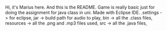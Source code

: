 Hi, it's Marius here. And this is the README.
Game is really basic just for doing the assignment for java class in uni.
Made with Eclipse IDE.
.settings -> for eclipse,
jar -> build path for audio to play,
bin -> all the .class files,
resources -> all the .png and .mp3 files used,
src -> all the .java files,
